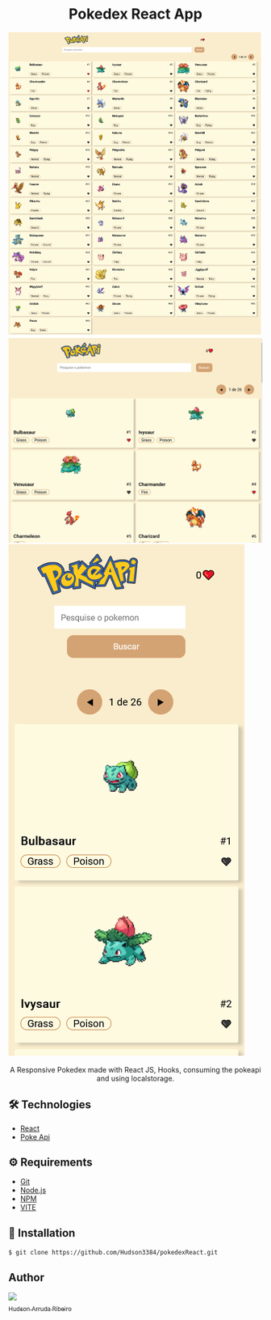 # <div align="center"> Pokedex React App</div>
<a href="https://pokedex-react-three.vercel.app">
<img src="./img1.png" /></a>
<a href="https://pokedex-react-three.vercel.app/">
<img src="./img2.png" /></a>
<a href="https://pokedex-react-three.vercel.app/">
<img src="./img3.png" /></a>
<p align="center">A Responsive Pokedex made with React JS, Hooks,  consuming the pokeapi and using localstorage.</p>

## 🛠️ Technologies

<ul>
  <li><a href="https://reactjs.org/">React</a></li>
  <li><a href="https://pokeapi.co/">Poke Api</a></li>
</ul>

## ⚙️ Requirements

<ul>
  <li><a href="https://git-scm.com/">Git</a></li>
  <li><a href="https://nodejs.org/en/">Node.js</a></li>
  <li><a href="https://www.npmjs.com/">NPM</a></li>
  <li><a href="https://vitejs.dev/guide/">VITE</a></li>
</ul>

## 🚀 Installation

```
$ git clone https://github.com/Hudson3384/pokedexReact.git

```

## Author

 [<img src="https://avatars.githubusercontent.com/u/102826996?v=4" width=115><br><sub>Hudson Arruda Ribeiro</sub>](https://github.com/hudson3384) 
